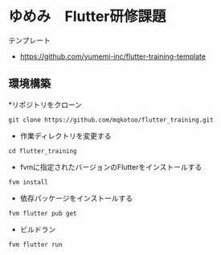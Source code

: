 # ゆめみ　Flutter研修課題

テンプレート

- https://github.com/yumemi-inc/flutter-training-template

## 環境構築

*リポジトリをクローン

```
git clone https://github.com/mqkotoo/flutter_training.git
```

* 作業ディレクトリを変更する

```
cd flutter_training
```

* fvmに指定されたバージョンのFlutterをインストールする

```
fvm install
```

* 依存パッケージをインストールする

```
fvm flutter pub get
```

* ビルドラン

```
fvm flutter run
```
